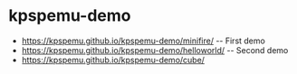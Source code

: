 # kpspemu-demo

* https://kpspemu.github.io/kpspemu-demo/minifire/ -- First demo
* https://kpspemu.github.io/kpspemu-demo/helloworld/ -- Second demo
* https://kpspemu.github.io/kpspemu-demo/cube/
